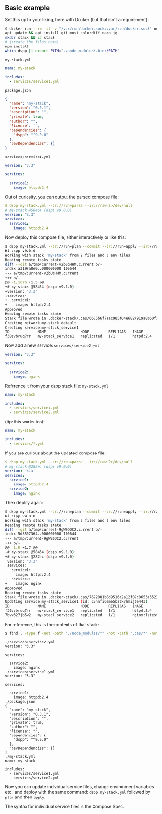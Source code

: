 
## Basic example

Set this up to your liking, here with Docker (but that isn't a requirement):
```bash
$ docker run --rm -it -v "/var/run/docker.sock:/var/run/docker.sock" node:16 /bin/bash
apt update && apt install git most colordiff nano jq
mkdir stack && cd stack
# (create the files here)
npm install
which dspp || export PATH="./node_modules/.bin:$PATH"
```

`my-stack.yml`
```yml
name: my-stack

includes:
  - services/service1.yml
```

`package.json`
```json
{
  "name": "my-stack",
  "version": "0.0.1",
  "description": "",
  "private": true,
  "author": "",
  "license": "",
  "dependencies": {
    "dspp": "^9.0.0"
  },
  "devDependencies": {}
}
```

`services/service1.yml`
```yml
version: "3.3"

services:

  service1:
    image: httpd:2.4
```

Out of curiosity, you can output the parsed compose file:
```yaml
$ dspp my-stack.yml --ir://run=parse --ir://raw 2>/dev/null
# my-stack @58464 (dspp v9.0.0)
version: "3.3"
services:
  service1:
    image: httpd:2.4
```

Now deploy this compose file, either interactively or like this:
```bash
$ dspp my-stack.yml --ir://run=plan --commit --ir://run=apply --ir://raw
Hi dspp v9.0.0
Working with stack 'my-stack' from 2 files and 0 env files
Reading remote tasks state
diff --git a/tmp/current-v2bUqHHM.current b/-
index a3197a0e0..000000000 100644
--- a/tmp/current-v2bUqHHM.current
+++ b/-
@@ -1,1676 +1,5 @@
+# my-stack @58464 (dspp v9.0.0)
+version: "3.3"
+services:
+  service1:
+    image: httpd:2.4
Approved
Reading remote tasks state
Stack file wrote in .docker-stack/.cas/6655b6f7eac985f04e6827919a8660f1 (full stack)
Creating network my-stack_default
Creating service my-stack_service1
ID             NAME                MODE         REPLICAS   IMAGE
f38zvbruq7rr   my-stack_service1   replicated   1/1        httpd:2.4
```

Now add a new service:
`services/service2.yml`
```yml
version: "3.3"

services:

  service2:
    image: nginx
```

Reference it from your dspp stack file:
`my-stack.yml`
```yml
name: my-stack

includes:
  - services/service1.yml
  - services/service2.yml
```

(tip: this works too):
```yml
name: my-stack

includes:
  - services/*.yml
```

If you are curious about the updated compose file:

```yaml
$ dspp my-stack.yml --ir://run=parse --ir://raw 2>/dev/null
# my-stack @282ec (dspp v9.0.0)
version: "3.3"
services:
  service1:
    image: httpd:2.4
  service2:
    image: nginx
```

Then deploy again:
```bash
$ dspp my-stack.yml --ir://run=plan --commit --ir://run=apply --ir://raw
Hi dspp v9.0.0
Working with stack 'my-stack' from 3 files and 0 env files
Reading remote tasks state
diff --git a/tmp/current-9gWSOOC2.current b/-
index 5d3507364..000000000 100644
--- a/tmp/current-9gWSOOC2.current
+++ b/-
@@ -1,5 +1,7 @@
-# my-stack @58464 (dspp v9.0.0)
+# my-stack @282ec (dspp v9.0.0)
 version: "3.3"
 services:
   service1:
     image: httpd:2.4
+  service2:
+    image: nginx
Approved
Reading remote tasks state
Stack file wrote in .docker-stack/.cas/7692881b3d9516c2a12f09c8653e3523 (full stack)
Updating service my-stack_service1 (id: c5nnfi6ame5bz6k7hmijte443)
ID             NAME                MODE         REPLICAS   IMAGE
f38zvbruq7rr   my-stack_service1   replicated   1/1        httpd:2.4
7bvw327jb5w2   my-stack_service2   replicated   1/1        nginx:latest
```

For reference, this is the contents of that stack:
```bash
$ find . -type f -not -path "./node_modules/*" -not -path ".cas/*" -not -name "package-lock.json" -print -exec cat {} \;
```
```
./services/service2.yml
version: "3.3"

services:

  service2:
    image: nginx
./services/service1.yml
version: "3.3"

services:

  service1:
    image: httpd:2.4
./package.json
{
  "name": "my-stack",
  "version": "0.0.1",
  "description": "",
  "private": true,
  "author": "",
  "license": "",
  "dependencies": {
    "dspp": "^9.0.0"
  },
  "devDependencies": {}
}
./my-stack.yml
name: my-stack

includes:
  - services/service1.yml
  - services/service2.yml
```

Now you can update individual service files, change environment variables etc., and deploy with the same command: `dspp my-stack.yml` followed by `plan` and then `apply`.

The syntax for individual service files is the Compose Spec.
